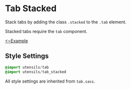 # Tab Stacked
Stack tabs by adding the class `.stacked` to the `.tab` element.

Stacked tabs require the `tab` component.

[<~Example](markup/tab_stacked.html.haml)


## Style Settings
```sass
@import utensils/tab
@import utensils/tab_stacked
```

All style settings are inherited from `tab.sass`.

